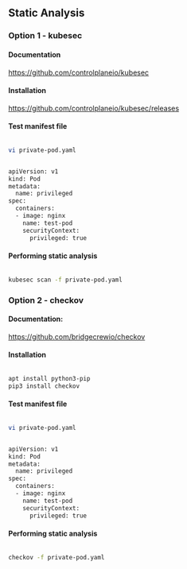 ## Static Analysis

### Option 1 - kubesec
#### Documentation

https://github.com/controlplaneio/kubesec

#### Installation

https://github.com/controlplaneio/kubesec/releases

#### Test manifest file

```sh

vi private-pod.yaml

```

```sh

apiVersion: v1
kind: Pod
metadata:
  name: privileged
spec:
  containers:
  - image: nginx
    name: test-pod
    securityContext:
      privileged: true

```

#### Performing static analysis

```sh

kubesec scan -f private-pod.yaml

```

### Option 2  - checkov

#### Documentation:

https://github.com/bridgecrewio/checkov

#### Installation

```sh

apt install python3-pip
pip3 install checkov

```
#### Test manifest file


```sh

vi private-pod.yaml

```

```sh

apiVersion: v1
kind: Pod
metadata:
  name: privileged
spec:
  containers:
  - image: nginx
    name: test-pod
    securityContext:
      privileged: true

```

#### Performing static analysis

```sh

checkov -f private-pod.yaml

```
